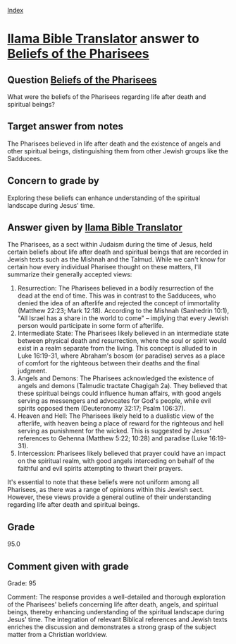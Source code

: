 
[Index](../../index.md)
# [llama Bible Translator](../../answering_models/llama_Bible_Translator.md) answer to [Beliefs of the Pharisees](../../questions/Beliefs_of_the_Pharisees.md)

## Question [Beliefs of the Pharisees](../../questions/Beliefs_of_the_Pharisees.md)
What were the beliefs of the Pharisees regarding life after death and spiritual beings?

## Target answer from notes
The Pharisees believed in life after death and the existence of angels and other spiritual beings, distinguishing them from other Jewish groups like the Sadducees.

## Concern to grade by
Exploring these beliefs can enhance understanding of the spiritual landscape during Jesus' time.

## Answer given by [llama Bible Translator](../../answering_models/llama_Bible_Translator.md)
The Pharisees, as a sect within Judaism during the time of Jesus, held certain beliefs about life after death and spiritual beings that are recorded in Jewish texts such as the Mishnah and the Talmud. While we can't know for certain how every individual Pharisee thought on these matters, I'll summarize their generally accepted views:

1. Resurrection: The Pharisees believed in a bodily resurrection of the dead at the end of time. This was in contrast to the Sadducees, who denied the idea of an afterlife and rejected the concept of immortality (Matthew 22:23; Mark 12:18). According to the Mishnah (Sanhedrin 10:1), "All Israel has a share in the world to come" – implying that every Jewish person would participate in some form of afterlife.
2. Intermediate State: The Pharisees likely believed in an intermediate state between physical death and resurrection, where the soul or spirit would exist in a realm separate from the living. This concept is alluded to in Luke 16:19-31, where Abraham's bosom (or paradise) serves as a place of comfort for the righteous between their deaths and the final judgment.
3. Angels and Demons: The Pharisees acknowledged the existence of angels and demons (Talmudic tractate Chagigah 2a). They believed that these spiritual beings could influence human affairs, with good angels serving as messengers and advocates for God's people, while evil spirits opposed them (Deuteronomy 32:17; Psalm 106:37).
4. Heaven and Hell: The Pharisees likely held to a dualistic view of the afterlife, with heaven being a place of reward for the righteous and hell serving as punishment for the wicked. This is suggested by Jesus' references to Gehenna (Matthew 5:22; 10:28) and paradise (Luke 16:19-31).
5. Intercession: Pharisees likely believed that prayer could have an impact on the spiritual realm, with good angels interceding on behalf of the faithful and evil spirits attempting to thwart their prayers.

It's essential to note that these beliefs were not uniform among all Pharisees, as there was a range of opinions within this Jewish sect. However, these views provide a general outline of their understanding regarding life after death and spiritual beings.

## Grade
95.0

## Comment given with grade
Grade: 95

Comment: The response provides a well-detailed and thorough exploration of the Pharisees' beliefs concerning life after death, angels, and spiritual beings, thereby enhancing understanding of the spiritual landscape during Jesus' time. The integration of relevant Biblical references and Jewish texts enriches the discussion and demonstrates a strong grasp of the subject matter from a Christian worldview. 
